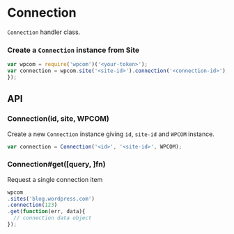 
# Connection

`Connection` handler class.

### Create a `Connection` instance from Site

```js
var wpcom = require('wpcom')('<your-token>');
var connection = wpcom.site('<site-id>').connection('<connection-id>');
});
```

## API

### Connection(id, site, WPCOM)

Create a new `Connection` instance giving `id`, `site-id` and `WPCOM` instance.

```js
var connection = Connection('<id>', '<site-id>', WPCOM);
```

### Connection#get([query, ]fn)

Request a single connection item

```js
wpcom
.sites('blog.wordpress.com')
.connection(123)
.get(function(err, data){
  // connection data object
});
```